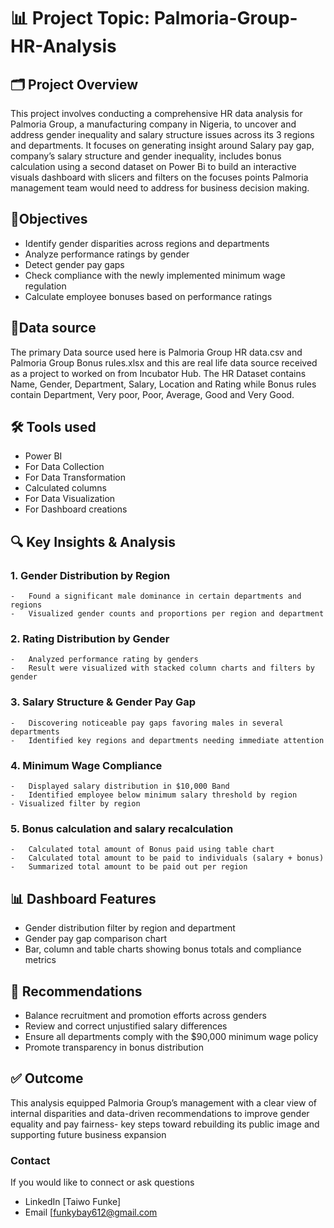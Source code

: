 #  📊 Project Topic: Palmoria-Group-HR-Analysis
 ## 🗂 Project Overview
This project involves conducting a comprehensive HR data analysis for Palmoria Group, a manufacturing company in Nigeria, to uncover and address gender inequality and salary structure issues across its 3 regions and departments. It focuses on generating insight around Salary pay gap, company’s salary structure and gender inequality, includes bonus calculation using a second dataset on Power Bi to build an interactive visuals dashboard  with slicers and filters on the focuses points Palmoria management team would need to address for business decision making.

## 🎯Objectives
-	Identify gender disparities across regions and departments
-	Analyze performance ratings by gender
-	Detect gender pay gaps
-	Check compliance with the newly implemented minimum wage regulation
-	Calculate employee bonuses based on performance ratings
  
## 📎Data source
The primary Data source used here is Palmoria Group HR data.csv and Palmoria Group Bonus rules.xlsx and this are real life data source received as a project to worked on from Incubator Hub. The HR Dataset contains Name, Gender, Department, Salary, Location and Rating while Bonus rules contain Department, Very poor, Poor, Average, Good and Very Good.

## 🛠 Tools used
-	Power BI
  - For Data Collection
  - For Data Transformation
  -	Calculated columns
  - For Data Visualization
  -	For Dashboard creations

## 🔍 Key Insights & Analysis
### 1.	Gender Distribution by Region
    -	Found a significant male dominance in certain departments and regions
    -	Visualized gender counts and proportions per region and department
    
### 2.	Rating Distribution by Gender
    -	Analyzed performance rating by genders
    -	Result were visualized with stacked column charts and filters by gender
    
### 3.	Salary Structure & Gender Pay Gap
    -	Discovering noticeable pay gaps favoring males in several departments
    -	Identified key regions and departments needing immediate attention
    
### 4.	Minimum Wage Compliance
    -	Displayed salary distribution in $10,000 Band
    -	Identified employee below minimum salary threshold by region
    - Visualized filter by region
    
### 5.	Bonus calculation and salary recalculation
    -	Calculated total amount of Bonus paid using table chart
    -	Calculated total amount to be paid to individuals (salary + bonus)
    -	Summarized total amount to be paid out per region
    
## 📊 Dashboard Features
-	Gender distribution filter by region and department
-	Gender pay gap comparison chart
-	Bar, column and table charts showing bonus totals and compliance metrics
  
## 🧠 Recommendations
-	Balance recruitment and promotion efforts across genders
-	Review and correct unjustified salary differences
-	Ensure all departments comply with the $90,000 minimum wage policy
-	Promote transparency in bonus distribution

## ✅ Outcome
This analysis equipped Palmoria Group’s management with a clear view of internal disparities and data-driven recommendations to improve gender equality and pay fairness- key steps toward rebuilding its public image and supporting future business expansion

### Contact
If you would like to connect or ask questions
- LinkedIn [Taiwo Funke]
-	Email [funkybay612@gmail.com
